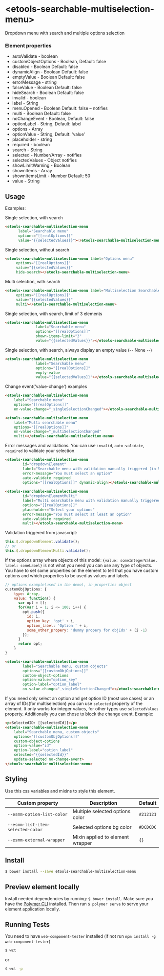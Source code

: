 # \<etools-searchable-multiselection-menu\>

Dropdown menu with search and multiple options selection

### Element properties


* autoValidate - boolean
* customObjectOptions - Boolean, Default: false
* disabled - Boolean Default: false
* dynamicAlign - Boolean Default: false
* emptyValue - Boolean Default: false
* errorMessage - string
* falseValue - Boolean Default: false
* hideSearch - Boolean Default: false
* invalid - boolean
* label - String
* menuOpened - Boolean Default: false – notifies
* multi - Boolean Default: false
* noChangeEvent - Boolean, Default: false
* optionLabel - String, Default: label
* options - Array
* optionValue - String, Default: 'value'
* placeholder - string
* required - boolean
* search - String
* selected - Number/Array - notifies
* selectedValues - Object notifies
* showLimitWarning - Boolean
* shownItems - Array
* shownItemsLimit - Number Default: 50
* value - String

## Usage

Examples: 

Single selection, with search

```html
<etools-searchable-multiselection-menu
      label="Searchable menu"
      options="[[realOptions]]"
      value="{{selectedValues}}"></etools-searchable-multiselection-menu>
```

Single selection, without search

```html
<etools-searchable-multiselection-menu label="Options menu"
     options="[[realOptions]]"
     value="{{selectedValues}}"
     hide-search></etools-searchable-multiselection-menu>
```

Multi selection, with search

```html
<etools-searchable-multiselection-menu label="Multiselection Searchable menu"
     options="[[realOptions]]"
     value="{{selectedValues}}"
     multi></etools-searchable-multiselection-menu>
```

Single selection, with search, limit of 3 elements

```html
<etools-searchable-multiselection-menu
              label="Searchable menu"
              options="[[realOptions]]"
              shown-items-limit="3"
              value="{{selectedValues}}"></etools-searchable-multiselection-menu>
```

Single selection, with search, always display an empty value (-- None --)

```html
<etools-searchable-multiselection-menu
              label="Searchable menu"
              options="[[realOptions]]"
              empty-value
              value="{{selectedValues}}"></etools-searchable-multiselection-menu>
```

Change event('value-change') examples

```html
<etools-searchable-multiselection-menu
    label="Searchable menu"
    options="[[realOptions]]"
    on-value-change="_singleSelectionChanged"></etools-searchable-multiselection-menu>

<etools-searchable-multiselection-menu
    label="Multi searchable menu"
    options="[[realOptions]]"
    on-value-change="_multiSelectionChanged"
    multi></etools-searchable-multiselection-menu>

```

Error messages and validations. You can use `invalid`, `auto-validate`, `required` to validate your selection.

```html
<etools-searchable-multiselection-menu
        id="dropdownElement"
        label="Searchable menu with validation manually triggered (in 5s)"
        error-message="You must select an option"
        auto-validate required
        options="[[realOptions]]" dynamic-align></etools-searchable-multiselection-menu>
        
<etools-searchable-multiselection-menu
        id="dropdownElementMulti"
        label="Multi searchable menu with validation manually triggered (in 3s)"
        options="[[realOptions]]"
        placeholder="Select your options"
        error-message="You must select at least an option"
        auto-validate required
        multi></etools-searchable-multiselection-menu>
```

Validation triggered from javascript:

```javascript
this.$.dropdownElement.validate();
// or
this.$.dropdownElementMulti.validate();
```

If the options array where objects of this model: `{value: someIntegerValue, label: someLabel}` 
is not what you need you can use any type of objects. You have to set some properties on the element to tell 
that you have custom options and which properties to be used as values and labels.
```javascript
// options example(used in the demo), in properties object
customObjOptions: {
    type: Array,
    value: function() {
      var opt = [];
      for(var i = 1; i <= 100; i++) {
        opt.push({
          id: i,
          option_key: 'opt' + i,
          option_label: 'Option ' + i,
          some_other_propery: 'dummy propery for objIdx' + (i -1)
        });
      }
      return opt;
    }
}
```
```html
<etools-searchable-multiselection-menu
        label="Searchable menu, custom objects"
        options="[[customObjOptions]]"
        custom-object-options
        option-value="option_key"
        option-label="option_label"
        on-value-change="_singleSelectionChanged"></etools-searchable-multiselection-menu>
```

If you need only select an option and get option ID (most use cases) or an array of IDs(for multiselection) 
you can use `selected` property of the element. It only works for integer values, for other types use `selectedValues` property.
Additionally you can chose to block the change event. Example:

```html
<p>SelectedID: [[selectedId]]</p>
<etools-searchable-multiselection-menu
    label="Searchable menu, custom objects"
    options="[[customObjOptions]]"
    custom-object-options
    option-value="id"
    option-label="option_label"
    selected="{{selectedId}}"
    update-selected no-change-event>
</etools-searchable-multiselection-menu>
```

## Styling

Use this css variables and mixins to style this element.

Custom property | Description | Default
----------------|-------------|----------
`--esmm-option-list-color` | Multiple selected options color | `#212121`
`--esmm-list-item-selected-color` | Selected options bg color | `#DCDCDC`
`--esmm-external-wrapper` | Mixin applied to element wrapper | `{}`


## Install

```bash
$ bower install --save etools-searchable-multiselection-menu
```

## Preview element locally

Install needed dependencies by running: `$ bower install`.
Make sure you have the [Polymer CLI](https://www.npmjs.com/package/polymer-cli) installed. Then run `$ polymer serve` to serve your element application locally.

## Running Tests

You need to have `web-component-tester` installed (if not run `npm install -g web-component-tester`)
```bash
$ wct
```
or 
```bash
$ wct -p
```

